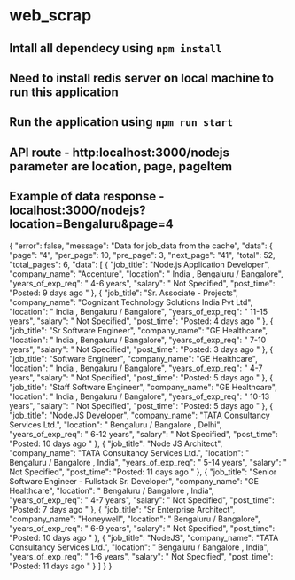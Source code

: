# web_scrap
## Intall all dependecy using `npm install`
## Need to install redis server on local machine to run this application
## Run the application using `npm run start`
## API route - http:localhost:3000/nodejs parameter are location, page, pageItem

## Example of data response - localhost:3000/nodejs?location=Bengaluru&page=4

{
    "error": false,
    "message": "Data for job_data from the cache",
    "data": {
        "page": "4",
        "per_page": 10,
        "pre_page": 3,
        "next_page": "41",
        "total": 52,
        "total_pages": 6,
        "data": [
            {
                "job_title": "Node.js Application Developer",
                "company_name": "Accenture",
                "location": " India , Bengaluru / Bangalore",
                "years_of_exp_req": " 4-6 years",
                "salary": " Not Specified",
                "post_time": "Posted: 9 days ago "
            },
            {
                "job_title": "Sr. Associate - Projects",
                "company_name": "Cognizant Technology Solutions India Pvt Ltd",
                "location": " India , Bengaluru / Bangalore",
                "years_of_exp_req": " 11-15 years",
                "salary": " Not Specified",
                "post_time": "Posted: 4 days ago "
            },
            {
                "job_title": "Sr Software Engineer",
                "company_name": "GE Healthcare",
                "location": " India , Bengaluru / Bangalore",
                "years_of_exp_req": " 7-10 years",
                "salary": " Not Specified",
                "post_time": "Posted: 3 days ago "
            },
            {
                "job_title": "Software Engineer",
                "company_name": "GE Healthcare",
                "location": " India , Bengaluru / Bangalore",
                "years_of_exp_req": " 4-7 years",
                "salary": " Not Specified",
                "post_time": "Posted: 5 days ago "
            },
            {
                "job_title": "Staff Software Engineer",
                "company_name": "GE Healthcare",
                "location": " India , Bengaluru / Bangalore",
                "years_of_exp_req": " 10-13 years",
                "salary": " Not Specified",
                "post_time": "Posted: 5 days ago "
            },
            {
                "job_title": "Node.JS Developer",
                "company_name": "TATA Consultancy Services Ltd.",
                "location": " Bengaluru / Bangalore , Delhi",
                "years_of_exp_req": " 6-12 years",
                "salary": " Not Specified",
                "post_time": "Posted: 10 days ago "
            },
            {
                "job_title": "Node JS Architect",
                "company_name": "TATA Consultancy Services Ltd.",
                "location": " Bengaluru / Bangalore , India",
                "years_of_exp_req": " 5-14 years",
                "salary": " Not Specified",
                "post_time": "Posted: 11 days ago "
            },
            {
                "job_title": "Senior Software Engineer - Fullstack Sr. Developer",
                "company_name": "GE Healthcare",
                "location": " Bengaluru / Bangalore , India",
                "years_of_exp_req": " 4-7 years",
                "salary": " Not Specified",
                "post_time": "Posted: 7 days ago "
            },
            {
                "job_title": "Sr Enterprise Architect",
                "company_name": "Honeywell",
                "location": " Bengaluru / Bangalore",
                "years_of_exp_req": " 6-9 years",
                "salary": " Not Specified",
                "post_time": "Posted: 10 days ago "
            },
            {
                "job_title": "NodeJS",
                "company_name": "TATA Consultancy Services Ltd.",
                "location": " Bengaluru / Bangalore , India",
                "years_of_exp_req": " 1-6 years",
                "salary": " Not Specified",
                "post_time": "Posted: 11 days ago "
            }
        ]
    }
}
